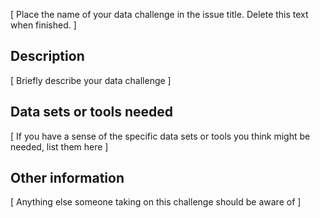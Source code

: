 [ Place the name of your data challenge in the issue title. Delete this text when finished. ]

## Description

[ Briefly describe your data challenge ] 

## Data sets or tools needed

[ If you have a sense of the specific data sets or tools you think might be needed, list them here ]

## Other information

[ Anything else someone taking on this challenge should be aware of ] 
